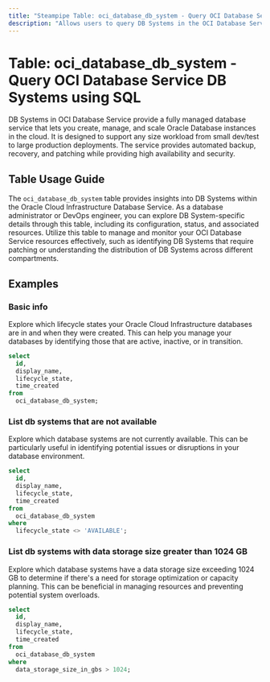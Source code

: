 ```yaml
---
title: "Steampipe Table: oci_database_db_system - Query OCI Database Service DB Systems using SQL"
description: "Allows users to query DB Systems in the OCI Database Service."
---
```


# Table: oci_database_db_system - Query OCI Database Service DB Systems using SQL

DB Systems in OCI Database Service provide a fully managed database service that lets you create, manage, and scale Oracle Database instances in the cloud. It is designed to support any size workload from small dev/test to large production deployments. The service provides automated backup, recovery, and patching while providing high availability and security.

## Table Usage Guide

The `oci_database_db_system` table provides insights into DB Systems within the Oracle Cloud Infrastructure Database Service. As a database administrator or DevOps engineer, you can explore DB System-specific details through this table, including its configuration, status, and associated resources. Utilize this table to manage and monitor your OCI Database Service resources effectively, such as identifying DB Systems that require patching or understanding the distribution of DB Systems across different compartments.

## Examples

### Basic info
Explore which lifecycle states your Oracle Cloud Infrastructure databases are in and when they were created. This can help you manage your databases by identifying those that are active, inactive, or in transition.

```sql
select
  id,
  display_name,
  lifecycle_state,
  time_created
from
  oci_database_db_system;
```

### List db systems that are not available
Explore which database systems are not currently available. This can be particularly useful in identifying potential issues or disruptions in your database environment.

```sql
select
  id,
  display_name,
  lifecycle_state,
  time_created
from
  oci_database_db_system
where
  lifecycle_state <> 'AVAILABLE';
```

### List db systems with data storage size greater than 1024 GB
Explore which database systems have a data storage size exceeding 1024 GB to determine if there's a need for storage optimization or capacity planning. This can be beneficial in managing resources and preventing potential system overloads.

```sql
select
  id,
  display_name,
  lifecycle_state,
  time_created
from
  oci_database_db_system
where
  data_storage_size_in_gbs > 1024;
```